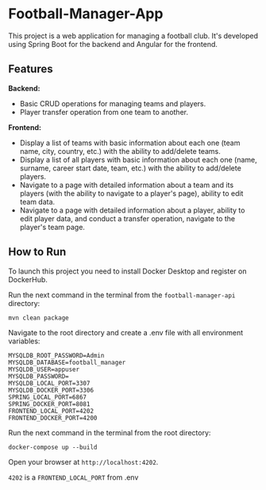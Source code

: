 # Football-Manager-App

This project is a web application for managing a football club. It's developed using Spring Boot for the backend and Angular for the frontend.

## Features

**Backend:**

- Basic CRUD operations for managing teams and players.
- Player transfer operation from one team to another.

**Frontend:**

- Display a list of teams with basic information about each one (team name, city, country, etc.) with the ability to add/delete teams.
- Display a list of all players with basic information about each one (name, surname, career start date, team, etc.) with the ability to add/delete players.
- Navigate to a page with detailed information about a team and its players (with the ability to navigate to a player's page), ability to edit team data.
- Navigate to a page with detailed information about a player, ability to edit player data, and conduct a transfer operation, navigate to the player's team page.

## How to Run

To launch this project you need to install Docker Desktop and register on DockerHub.

Run the next command in the terminal from the `football-manager-api` directory:

```
mvn clean package
```

Navigate to the root directory and create a .env file with all environment variables:

```
MYSQLDB_ROOT_PASSWORD=Admin
MYSQLDB_DATABASE=football_manager
MYSQLDB_USER=appuser
MYSQLDB_PASSWORD=
MYSQLDB_LOCAL_PORT=3307
MYSQLDB_DOCKER_PORT=3306
SPRING_LOCAL_PORT=6867
SPRING_DOCKER_PORT=8081
FRONTEND_LOCAL_PORT=4202
FRONTEND_DOCKER_PORT=4200
```

Run the next command in the terminal from the root directory:

```
docker-compose up --build
```

Open your browser at `http://localhost:4202`.

`4202` is a `FRONTEND_LOCAL_PORT` from .env